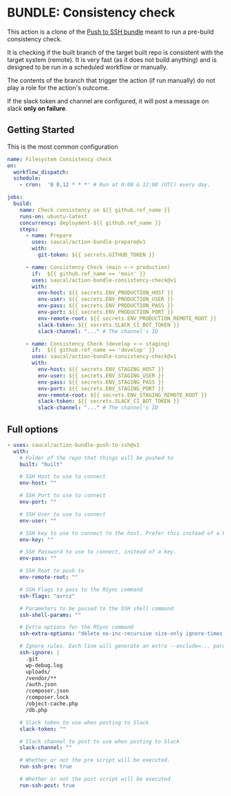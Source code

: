 # BUNDLE: Consistency check

This action is a clone of the [Push to SSH bundle](https://github.com/saucal/action-bundle-push-to-ssh) meant to run a pre-build consistency check.

It is checking if the built branch of the target built repo is consistent with the target system (remote). It is very fast (as it does not build anything) and is designed to be run in a scheduled workflow or manually. 

The contents of the branch that trigger the action (if run manually) do not play a role for the action's outcome.

If the slack token and channel are configured, it will post a message on slack **only on failure**.


## Getting Started

This is the most common configuration

```yml
name: Filesystem Consistency check
on:
  workflow_dispatch:
  schedule:
    - cron:  '0 0,12 * * *' # Run at 0:00 & 12:00 (UTC) every day.

jobs:
  build:
    name: Check consistency on ${{ github.ref_name }}
    runs-on: ubuntu-latest
    concurrency: deployment-${{ github.ref_name }}
    steps:
      - name: Prepare
        uses: saucal/action-bundle-prepare@v1
        with:
          git-token: ${{ secrets.GITHUB_TOKEN }}

      - name: Consistency Check (main <-> production)
        if:  ${{ github.ref_name == 'main' }}
        uses: saucal/action-bundle-consistency-check@v1
        with:
          env-host: ${{ secrets.ENV_PRODUCTION_HOST }}
          env-user: ${{ secrets.ENV_PRODUCTION_USER }}
          env-pass: ${{ secrets.ENV_PRODUCTION_PASS }}
          env-port: ${{ secrets.ENV_PRODUCTION_PORT }}
          env-remote-root: ${{ secrets.ENV_PRODUCTION_REMOTE_ROOT }}
          slack-token: ${{ secrets.SLACK_CI_BOT_TOKEN }}
          slack-channel: "..." # The channel's ID

      - name: Consistency Check (develop <-> staging)
        if:  ${{ github.ref_name == 'develop' }}
        uses: saucal/action-bundle-consistency-check@v1
        with:
          env-host: ${{ secrets.ENV_STAGING_HOST }}
          env-user: ${{ secrets.ENV_STAGING_USER }}
          env-pass: ${{ secrets.ENV_STAGING_PASS }}
          env-port: ${{ secrets.ENV_STAGING_PORT }}
          env-remote-root: ${{ secrets.ENV_STAGING_REMOTE_ROOT }}
          slack-token: ${{ secrets.SLACK_CI_BOT_TOKEN }}
          slack-channel: "..." # The channel's ID
```

## Full options

```yml
- uses: saucal/action-bundle-push-to-ssh@v1
  with:
    # Folder of the repo that things will be pushed to
    built: "built"

    # SSH Host to use to connect
    env-host: ""

    # SSH Port to use to connect
    env-port: ""

    # SSH User to use to connect
    env-user: ""

    # SSH key to use to connect to the host. Prefer this instead of a key if available.
    env-key: ""

    # SSH Password to use to connect, instead of a key.
    env-pass: ""

    # SSH Root to push to
    env-remote-root: ""

    # SSH Flags to pass to the RSync command
    ssh-flags: "avrcz"

    # Parameters to be passed to the SSH shell command
    ssh-shell-params: ""

    # Extra options for the RSync command
    ssh-extra-options: "delete no-inc-recursive size-only ignore-times omit-dir-times no-perms no-owner no-group no-dirs"

    # Ignore rules. Each line will generate an extra --exclude=... parameter for rsync.
    ssh-ignore: |
      .git
      wp-debug.log
      uploads/
      /vendor/**
      /auth.json
      /composer.json
      /composer.lock
      /object-cache.php
      /db.php

    # Slack token to use when posting to Slack
    slack-token: ""

    # Slack channel to post to use when posting to Slack
    slack-channel: ""

    # Whether or not the pre script will be executed.
    run-ssh-pre: true

    # Whether or not the post script will be executed.
    run-ssh-post: true
```
